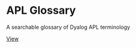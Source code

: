 # APL Glossary
A searchable glossary of Dyalog APL terminology

[View](https://rikedyp.uk/APL-Glossary)
